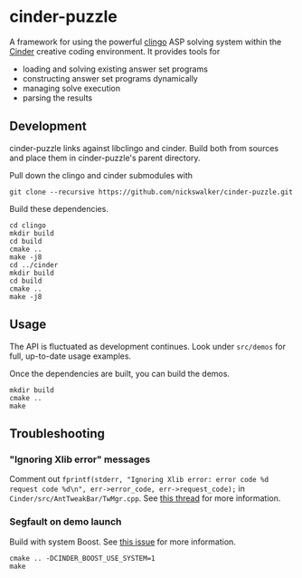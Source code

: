 # cinder-puzzle

A framework for using the powerful [clingo](https://potassco.org/clingo/) ASP solving system within the [Cinder](https://libcinder.org/)
creative coding environment. It provides tools for

* loading and solving existing answer set programs
* constructing answer set programs dynamically
* managing solve execution
* parsing the results

## Development

cinder-puzzle links against libclingo and cinder. Build both from sources and place them in cinder-puzzle's parent directory.

Pull down the clingo and cinder submodules with

    git clone --recursive https://github.com/nickswalker/cinder-puzzle.git

Build these dependencies.

    cd clingo
    mkdir build
    cd build
    cmake ..
    make -j8
    cd ../cinder
    mkdir build
    cd build
    cmake ..
    make -j8

## Usage

The API is fluctuated as development continues. Look under `src/demos` for full, up-to-date usage examples.

Once the dependencies are built, you can build the demos.

    mkdir build
    cmake ..
    make

## Troubleshooting

### "Ignoring Xlib error" messages

Comment out `fprintf(stderr, "Ignoring Xlib error: error code %d request code %d\n", err->error_code, err->request_code);` in
`Cinder/src/AntTweakBar/TwMgr.cpp`.
See [this thread](https://github.com/cinder/Cinder/issues/1865) for more information.

### Segfault on demo launch

Build with system Boost. See [this issue](https://github.com/cinder/Cinder/issues/1799) for more information.

    cmake .. -DCINDER_BOOST_USE_SYSTEM=1
    make